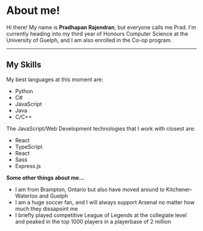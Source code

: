 # About me!

Hi there! My name is <b>Pradhapan Rajendran</b>, but everyone calls me Prad. I'm currently heading into my third year of Honours Computer Science 
at the University of Guelph, and I am also enrolled in the Co-op program.

<hr>

## My Skills

My best languages at this moment are:
<ul>
  <li>Python</li>
  <li>C#</li>
  <li>JavaScript</li>
  <li>Java</li>
  <li>C/C++</li>
</ul>

The JavaScript/Web Development technologies that I work with closest are:
<ul>
  <li>React</li>
  <li>TypeScript</li>
  <li>React</li>
  <li>Sass</li>
  <li>Express.js</li>
</ul>

<strong>Some other things about me...</strong>
<ul>
  <li>I am from Brampton, Ontario but also have moved around to Kitchener-Waterloo and Guelph</li>
  <li>I am a huge soccer fan, and I will always support Arsenal no matter how much they dissapoint me</li>
  <li>I briefly played competitive League of Legends at the collegiate level and peaked in the top 1000 players in a playerbase of 2 million</li>
</ul>



<!---
pradhapanr/pradhapanr is a ✨ special ✨ repository because its `README.md` (this file) appears on your GitHub profile.
You can click the Preview link to take a look at your changes.
--->
